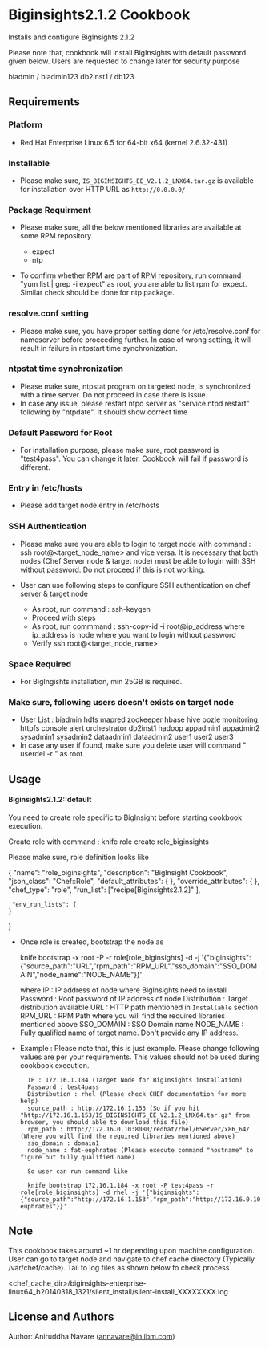 Biginsights2.1.2 Cookbook
=========================
Installs and configure BigInsights 2.1.2

Please note that, cookbook will install BigInsights with default password given below. Users are requested to change later for security purpose

biadmin / biadmin123
db2inst1 / db123

Requirements
------------
### Platform
- Red Hat Enterprise Linux 6.5 for 64-bit x64 (kernel 2.6.32-431)


### Installable 
- Please make sure, `IS_BIGINSIGHTS_EE_V2.1.2_LNX64.tar.gz` is available for installation over HTTP URL as `http://0.0.0.0/`


### Package Requirment
- Please make sure, all the below mentioned libraries are available at some RPM repository.
	- expect
	- ntp	

- To confirm whether RPM are part of RPM repository, run command "yum list | grep -i expect" as root, you are able to list rpm for expect.	Similar check should be done for ntp package.


### resolve.conf setting
- Please make sure, you have proper setting done for /etc/resolve.conf for nameserver before proceeding further. In case of wrong setting, it will result in failure in ntpstart time synchronization.


### ntpstat time synchronization
- Please make sure, ntpstat program on targeted node, is synchronized with a time server. Do not proceed in case there is issue.
- In case any issue, please restart ntpd server as "service ntpd restart" following by "ntpdate". It should show correct time


### Default Password for Root
- For installation purpose, please make sure, root password is "test4pass". You can change it later. Cookbook will fail if password is different.


### Entry in /etc/hosts
- Please add target node entry in /etc/hosts 


### SSH Authentication
- Please make sure you are able to login to target node with command :  ssh root@<target_node_name> and vice versa. It is necessary that both nodes (Chef Server node & target node) must be able to login with SSH without password. Do not proceed if this is not working. 

- User can use following steps to configure SSH authentication on chef server & target node
	- As root, run command : ssh-keygen
	- Proceed with steps
	- As root, run commmand : ssh-copy-id -i root@ip_address where ip_address is node where you want to login without password
	- Verify ssh root@<target_node_name>



### Space Required
- For BigIngishts installation, min 25GB is required.


### Make sure, following users doesn't exists on target node
- User List : biadmin hdfs mapred zookeeper hbase hive oozie monitoring httpfs console alert orchestrator db2inst1 hadoop appadmin1 appadmin2 sysadmin1 sysadmin2 dataadmin1 dataadmin2 user1 user2 user3
- In case any user if found, make sure you delete user will command " userdel -r <username>" as root. 


Usage
-----
#### Biginsights2.1.2::default

You need to create role specific to BigInsight before starting cookbook execution.

Create role with command :  knife role create role_biginsights

Please make sure, role definition looks like

 {
	"name": "role_biginsights",
  	"description": "BigInsight Cookbook",
  	"json_class": "Chef::Role",
  	"default_attributes": {
  	},
  	"override_attributes": {
  	},
  	"chef_type": "role",
  	"run_list": ["recipe[Biginsights2.1.2]"
  	],

  	 "env_run_lists": {
  	}
 }

 -  Once role is created, bootstrap the node as

	knife bootstrap <IP> -x root -P <password> -r role[role_biginsights] -d <distribution>  -j '{"biginsights": {"source_path":"URL","rpm_path":"RPM_URL","sso_domain":"SSO_DOMAIN","node_name":"NODE_NAME"}}'
	
	where
		IP : IP address of node where BigInsights need to install
		Password : Root password of IP address of node
		Distribution : Target distribution available
		URL : HTTP path mentioned in `Installable` section
		RPM_URL : RPM Path where you will find the required libraries mentioned above
		SSO_DOMAIN : SSO Domain name 
		NODE_NAME : Fully qualified name of target name. Don't provide any IP address. 
		
- Example : Please note that, this is just example. Please change following values are per your requirements. This values should not be used during cookbook execution.

		IP : 172.16.1.184 (Target Node for BigInsights installation)
		Password : test4pass
		Distribution : rhel (Please check CHEF documentation for more help)
		source_path : http://172.16.1.153 (So if you hit "http://172.16.1.153/IS_BIGINSIGHTS_EE_V2.1.2_LNX64.tar.gz" from browser, you should able to download this file)
		rpm_path : http://172.16.0.10:8080/redhat/rhel/6Server/x86_64/ (Where you will find the required libraries mentioned above)
		sso_domain : domain1
		node_name : fat-euphrates (Please execute command "hostname" to figure out fully qualified name)
		
		So user can run command like
		
		knife bootstrap 172.16.1.184 -x root -P test4pass -r role[role_biginsights] -d rhel -j '{"biginsights": {"source_path":"http://172.16.1.153","rpm_path":"http://172.16.0.10:8080/redhat/rhel/6Server/x86_64/","sso_domain":"domain1","node_name":"fat-euphrates"}}'	

		
		
Note
-----

This cookbook takes around ~1 hr depending upon machine configuration. User can go to target node and navigate to chef cache directory (Typically /var/chef/cache). Tail to log files as shown below to check process

<chef_cache_dir>/biginsights-enterprise-linux64_b20140318_1321/silent_install/silent-install_XXXXXXXX.log


License and Authors
-------------------
Author: Aniruddha Navare (<annavare@in.ibm.com>)
